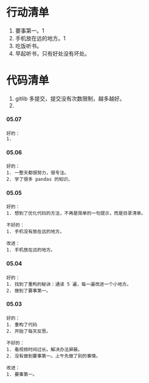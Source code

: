 
# 行动清单  

1. 要事第一。1  
2. 手机放在远的地方。1 
3. 吃饭听书。   
4. 早起听书，只有好处没有坏处。


# 代码清单   

1. gitlib 多提交，提交没有次数限制，越多越好。   
2. 


#### 05.07   

    好的：  
    1. 



#### 05.06   

    好的：  
    1. 一整天都很努力，很专注。
    2. 学了很多 pandas 的知识。    


#### 05.05  

    好的：   
    1. 想到了优化代码的方法，不再是简单的一句提示，而是目录清单。   
    
    不好的：  
    1. 手机没有放在远的地方。   
    
    改进：  
    1. 手机放在远的地方。


#### 05.04  

    好的：   
    1. 找到了重构的秘诀：通读 5 遍，每一遍改进一个小地方。
    2. 做到了要事第一。  


#### 05.03  

    好的：
    1. 重构了代码
    2. 开始了每天反思。  

    不好的：  
    1. 看视频时间过长。解决办法屏蔽。  
    2. 没有做到要事第一。上午先做了别的事情。   

    改进：  
    1. 要事第一。   
